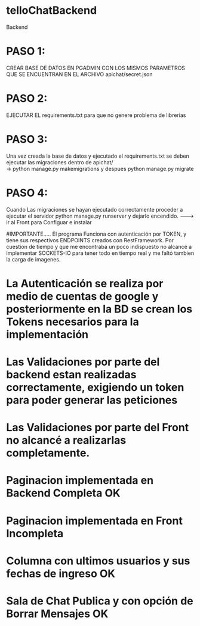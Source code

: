 # telloChatBackend
Backend

# PASO 1: 
CREAR BASE DE DATOS EN PGADMIN CON LOS MISMOS PARAMETROS QUE SE ENCUENTRAN EN EL ARCHIVO   apichat/secret.json
# PASO 2: 
EJECUTAR EL requirements.txt para que no genere problema de librerias 
# PASO 3: 
Una vez creada la base de datos y ejecutado el requirements.txt se deben ejecutar las migraciones dentro de apichat/  
-> python manage.py makemigrations y despues python manage.py migrate
# PASO 4: 
Cuando Las migraciones se hayan ejecutado correctamente proceder a ejecutar el servidor  python manage.py runserver 
y dejarlo encendido. ---> ir al Front para Configuar e instalar


#IMPORTANTE.....
El programa Funciona con autenticación por TOKEN, y tiene sus respectivos ENDPOINTS creados con RestFramework.
Por cuestion de tiempo y que me encontrabá un poco indispuesto no alcancé a implementar SOCKETS-IO para tener todo en tiempo real y me faltó tambien la carga de imagenes.

# La Autenticación se realiza por medio de cuentas de google y posteriormente en la BD se crean los Tokens necesarios para la implementación

# Las Validaciones por parte del backend estan realizadas correctamente, exigiendo un token para poder generar las peticiones
# Las Validaciones por parte del Front no alcancé a realizarlas completamente.

# Paginacion implementada en Backend Completa OK
# Paginacion implementada en Front Incompleta

# Columna con ultimos usuarios y sus fechas de ingreso OK
# Sala de Chat Publica y con opción de Borrar Mensajes OK
